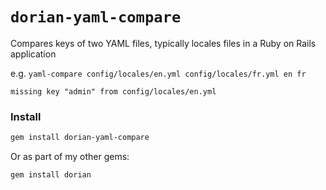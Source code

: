 # `dorian-yaml-compare`

Compares keys of two YAML files, typically locales files in a Ruby on Rails application

e.g. `yaml-compare config/locales/en.yml config/locales/fr.yml en fr`

```
missing key "admin" from config/locales/en.yml
```

### Install

```bash
gem install dorian-yaml-compare
```

Or as part of my other gems:

```bash
gem install dorian
```
